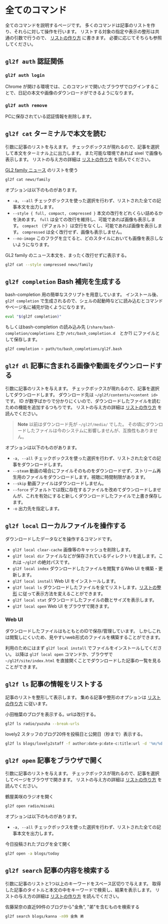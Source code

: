 # 全てのコマンド

全てのコマンドを説明するページです。
多くのコマンドは記事のリストを作り、それらに対して操作を行います。
リストする対象の指定や表示の整形は共通の引数で行うので、 [リストの作り方](./boards.md) に書きます。
必要に応じてそちらも参照してください。


## `gl2f auth` 認証関係

### `gl2f auth login`

Chrome が開ける環境では、このコマンドで開いたブラウザでログインすることで、日記の本文や画像のダウンロードができるようになります。

### `gl2f auth remove`

PCに保存されている認証情報を削除します。



## `gl2f cat` ターミナルで本文を読む

引数に記事のリストを与えます。
チェックボックスが現れるので、記事を選択して本文をターミナル上に出力します。
また可能な環境であれば sixel で画像も表示します。
リストの与え方の詳細は [リストの作り方](./boards.md) を読んでください。

[GL2 family ニュース](https://girls2-fc.jp/page/familyNews) のリストを使う
```sh
gl2f cat news/family
```

オプションは以下のものがあります。

* `-a, --all` チェックボックスを使った選択を行わず、リストされた全ての記事本文を出力します。
* `--style { full, compact, compressed }` 本文の改行をどれくらい詰めるかを決めます。 `full` は全ての改行を維持し、可能であれば画像も表示します。 `compact` （デフォルト）は空行をなくし、可能であれば画像を表示します。 `compressed` は全く改行せず、画像も表示しません。
* `--no-image` このフラグを立てると、どのスタイルにおいても画像を表示しないようになります。

GL2 family のニュース本文を、まったく改行せずに表示する。
```sh
gl2f cat --style compressed news/family
```


## `gl2f completion` Bash 補完を生成する

bash-completion 用の簡単なスクリプトを用意しています。
インストール後、 `gl2f completion` で生成されるので、シェルの起動時などに読み込むとコマンドやページ名に補完が効くようになります。

```sh
eval "$(gl2f completion)"
```

もしくはbash-completion の読み込み先 (`/share/bash-completion/completions` とか `/etc/bash_completion.d`　とか?) にファイルとして保存します。

```sh
gl2f completion > path/to/bash_completions/gl2f.bash
```


## `gl2f dl` 記事に含まれる画像や動画をダウンロードする

引数に記事のリストを与えます。
チェックボックスが現れるので、記事を選択してダウンロードします。
ダウンロード先は `~/gl2f/contents/<content id>` です。
ID が数字ばかりで分かりにくいので、ダウンロードしたファイルを読むための機能を追加するつもりです。
リストの与え方の詳細は [リストの作り方](./boards.md) を読んでください。

> **Note**
> 以前はダウンロード先が `~/gl2f/media/` でした。
> その頃にダウンロードしたファイルは今のシステムに影響しませんが、互換性もありません。

オプションは以下のものがあります。

* `-a, --all` チェックボックスを使った選択を行わず、リストされた全ての記事をダウンロードします。
* `--steam` 動画の場合にファイルそのものをダウンロードせず、ストリーム再生用のファイルをダウンロードします。視聴に時間制限があります。
* `--skip` 動画ファイルはダウンロードしません。
* `--force` デフォルトでは既に存在するファイルを改めてダウンロードしませんが、これを有効にすると新しくダウンロードしたファイルで上書き保存します。
* `-o` 出力先を指定します。


## `gl2f local` ローカルファイルを操作する

ダウンロードしたデータなどを操作するコマンドです。

* `gl2f local clear-cache` 画像等のキャッシュを削除します。
* `gl2f local dir` ファイルなどが保存されているディレクトリを返します。これは `~/gl2f` の絶対パスです。
* `gl2f local index` ダウンロードしたファイルを閲覧するWeb UI を構築・更新します。
* `gl2f local install` Web UI をインストールします。
* `gl2f local ls` ダウンロードしたファイルを全てリストします。[リストの整形](./boards.md#リストの整形) に従って表示方法を変えることができます。
* `gl2f local stat` ダウンロードしたファイルの数とサイズを表示します。
* `gl2f local open` Web UI をブラウザで開きます。

### Web UI

ダウンロードしたファイルはもともとのIDで保存/管理しています。
しかしこれは閲覧しにくいため、見やすいweb形式のファイルを構築することができます。

利用のためにはまず `gl2f local install` でファイルをインストールしてください。
以降は `gl2f local open` コマンドか、ブラウザで `~/gl2f/site/index.html` を直接開くことでダウンロードした記事の一覧を見ることができます。



## `gl2f ls` 記事の情報をリストする

記事のリストを整形して表示します。
集める記事や整形のオプションは [リストの作り方](./boards.md) に従います。

小田柚葉のブログを表示する。urlは改行する。
```sh
gl2f ls radio/yuzuha --break-urls
```

lovely2 スタッフのブログ20件を投稿日と公開日（秒まで）表示する。
```sh
gl2f ls blogs/lovely2staff -f author:date-p:date-c:title:url -d '%m/%d %H:%M:%S'
```



## `gl2f open` 記事をブラウザで開く

引数に記事のリストを与えます。
チェックボックスが現れるので、記事を選択してページをブラウザで開きます。
リストの与え方の詳細は [リストの作り方](./boards.md) を読んでください。

鶴屋美咲のラジオを開く
```sh
gl2f open radio/misaki
```

オプションは以下のものがあります。

* `-a, --all` チェックボックスを使った選択を行わず、リストされた全ての記事本文を出力します。

今日投稿されたブログを全て開く
```sh
gl2f open -a blogs/today
```


## `gl2f search` 記事の内容を検索する

引数に記事のリストと1つ以上のキーワードをスペース区切りで与えます。
取得した記事のタイトルと本文の中をキーワードで検索し、結果を表示します。
リストの与え方の詳細は [リストの作り方](./boards.md) を読んでください。

佐藤栞奈の直近99件のブログから"金魚", "弟"を含むものを検索する
```sh
gl2f search blogs/kanna -n99 金魚 弟
```
